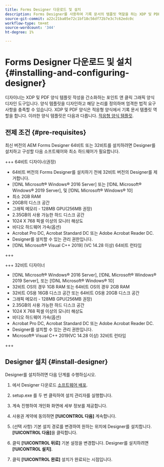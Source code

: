 ```yaml
---
title: Forms Designer 다운로드 및 설치
description: Forms Designer를 사용하여 기록 문서의 템플릿 역할을 하는 XDP 및 PDF 양식 템플릿을 만들 수 있습니다. 디자이너는 [!DNL AEM Forms] 라이센스.
source-git-commit: a22c21ba05e72c1bf18c56df72b7e3c7c62edc0c
workflow-type: tm+mt
source-wordcount: '344'
ht-degree: 1%

---
```



# Forms Designer 다운로드 및 설치 {#installing-and-configuring-designer}

디자이너는 XDP 및 PDF 양식 템플릿 작성을 간소화하는 포인트 앤 클릭 그래픽 양식 디자인 도구입니다. 양식 템플릿을 디자인하고 해당 논리를 정의하며 엄격한 법적 요구 사항을 충족할 수 있습니다. XDP 및 PDF 양식은 적응형 양식에서 기록 문서 템플릿 역할을 합니다. 이러한 양식 템플릿은 다음과 다릅니다. [적응형 양식 템플릿](template-editor.md).

## 전제 조건 {#pre-requisites}

최신 버전의 AEM Forms Designer 64비트 또는 32비트를 설치하려면 Designer를 설치하고 구성할 다음 소프트웨어와 최소 하드웨어가 필요합니다.

+++ 64비트 디자이너(권장)

* 64비트 버전의 Forms Designer를 설치하기 전에 32비트 버전의 Designer를 제거합니다.
* [!DNL Microsoft® Windows® 2016 Server] 또는 [!DNL Microsoft® Windows® 2019 Server], 및 [!DNL Microsoft® Windows® 10]
* 최소 2GB RAM
* 20GB의 디스크 공간
* 그래픽 메모리 - 128MB GPU(256MB 권장)
* 2.35GB의 사용 가능한 하드 디스크 공간
* 1024 X 768 픽셀 이상의 모니터 해상도
* 비디오 하드웨어 가속(옵션)
* Acrobat Pro DC, Acrobat Standard DC 또는 Adobe Acrobat Reader DC.
* Designer를 설치할 수 있는 관리 권한입니다.
* [!DNL Microsoft® Visual C++ 2019] (VC 14.28 이상) 64비트 런타임

+++

+++ 32비트 디자이너

* [!DNL Microsoft® Windows® 2016 Server], [!DNL Microsoft® Windows® 2019 Server], 또는 [!DNL Microsoft® Windows® 10]
* 32비트 OS의 경우 1GB RAM 또는 64비트 OS의 경우 2GB RAM
* 32비트 OS용 16GB 디스크 공간 또는 64비트 OS용 20GB 디스크 공간
* 그래픽 메모리 - 128MB GPU(256MB 권장)
* 2.35GB의 사용 가능한 하드 디스크 공간
* 1024 X 768 픽셀 이상의 모니터 해상도
* 비디오 하드웨어 가속(옵션)
* Acrobat Pro DC, Acrobat Standard DC 또는 Adobe Acrobat Reader DC.
* Designer를 설치할 수 있는 관리 권한입니다.
* Microsoft® Visual C++ 2019(VC 14.28 이상) 32비트 런타임

+++

## Designer 설치 {#install-designer}

Designer를 설치하려면 다음 단계를 수행하십시오.

1. 에서 Designer 다운로드 [소프트웨어 배포](https://experience.adobe.com/downloads).

1. setup.exe 를 두 번 클릭하여 설치 관리자를 실행합니다.
1. 계속 진행하여 개인화 화면에 세부 정보를 제공합니다.
1. 사용권 계약에 동의하면 **[!UICONTROL 다음]** 계속합니다.
1. (선택 사항) 기본 설치 경로를 변경하여 원하는 위치에 Designer를 설치합니다. **[!UICONTROL 다음]**&#x200B;을 클릭합니다.
1. 클릭 **[!UICONTROL 뒤로]** 기본 설정을 변경합니다. Designer를 설치하려면 **[!UICONTROL 설치]**.
1. 클릭 **[!UICONTROL 완료]** 설치가 완료되는 시점입니다.
